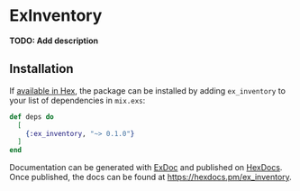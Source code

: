 # ExInventory

**TODO: Add description**

## Installation

If [available in Hex](https://hex.pm/docs/publish), the package can be installed
by adding `ex_inventory` to your list of dependencies in `mix.exs`:

```elixir
def deps do
  [
    {:ex_inventory, "~> 0.1.0"}
  ]
end
```

Documentation can be generated with [ExDoc](https://github.com/elixir-lang/ex_doc)
and published on [HexDocs](https://hexdocs.pm). Once published, the docs can
be found at <https://hexdocs.pm/ex_inventory>.

